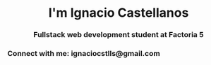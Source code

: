 <h1 align="center"> I'm Ignacio Castellanos</h1>
<h3 align="center">Fullstack web development student at Factoria 5</h3>


<h3 align="left">Connect with me: ignaciocstlls@gmail.com</h3>
<p align="left">
</p>
